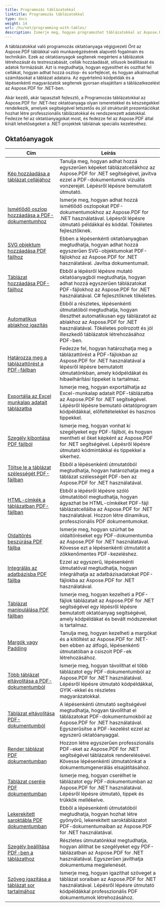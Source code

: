 ```yaml
---
title: Programozás táblázatokkal
linktitle: Programozás táblázatokkal
type: docs
weight: 14
url: /hu/net/programming-with-tables/
description: Ismerje meg, hogyan programozhat táblázatokkal az Aspose.PDF for .NET fájlban a lépésenkénti oktatóanyagok segítségével.
---
```

A táblázatokkal való programozás oktatóanyaga végigvezeti Önt az Aspose.PDF táblákkal való munkavégzésének alapvető fogalmain és technikáin. Ezek az oktatóanyagok segítenek megérteni a táblázatok létrehozását és testreszabását, cellák hozzáadását, stílusok beállítását és adatok formázását. Azt is megtudhatja, hogyan egyesíthet és oszthat fel cellákat, hogyan adhat hozzá oszlop- és sorfejlécet, és hogyan alkalmazhat számításokat a táblázat adataira. Az egyértelmű kódpéldák és a lépésenkénti magyarázatok segítenek gyorsan elsajátítani a táblázatkezelést az Aspose.PDF for .NET-ben.

Akár kezdő, akár tapasztalt fejlesztő, a Programozás táblázatokkal az Aspose.PDF for .NET-hez oktatóanyaga olyan ismeretekkel és készségekkel rendelkezik, amelyek segítségével tetszetős és jól strukturált prezentációkat hozhat létre professzionális táblázatokkal és rendszerezett adatokkal. Fedezze fel az oktatóanyagokat most, és fedezze fel az Aspose.PDF által kínált lehetőségeket a .NET-projektek tábláinak speciális kezeléséhez.

## Oktatóanyagok
| Cím | Leírás |
| --- | --- | 
| [Kép hozzáadása a táblázat cellájához](./add-image-in-a-table-cell/) | Tanulja meg, hogyan adhat hozzá egyszerűen képeket táblázatcellákhoz az Aspose.PDF for .NET segítségével, javítva ezzel a PDF-dokumentumok vizuális vonzerejét. Lépésről lépésre bemutatott útmutató. |  
| [Ismétlődő oszlop hozzáadása a PDF-dokumentumhoz](./add-repeating-column/) | Ismerje meg, hogyan adhat hozzá ismétlődő oszlopokat PDF-dokumentumokhoz az Aspose.PDF for .NET használatával. Lépésről lépésre útmutató példákkal és kóddal. Tökéletes fejlesztőknek. |  
| [SVG objektum hozzáadása PDF fájlhoz](./add-svg-object/) | Ebben a lépésenkénti oktatóanyagban megtudhatja, hogyan adhat hozzá egyszerűen SVG-objektumokat PDF-fájlokhoz az Aspose.PDF for .NET használatával. Javítsa dokumentumait. |  
| [Táblázat hozzáadása PDF-fájlhoz](./add-table/) | Ebből a lépésről lépésre mutató oktatóanyagból megtudhatja, hogyan adhat hozzá egyszerűen táblázatokat PDF-fájlokhoz az Aspose.PDF for .NET használatával. C# fejlesztőknek tökéletes. |  
| [Automatikus ablakhoz igazítás](./auto-fit-to-window/) | Ebből a részletes, lépésenkénti útmutatóból megtudhatja, hogyan illeszthet automatikusan egy táblázatot az ablakhoz az Aspose.PDF for .NET használatával. Tökéletes polírozott és jól illeszkedő táblázatok létrehozásához PDF-ben. |  
| [Határozza meg a táblázattörést a PDF-fájlban](./determine-table-break/) | Fedezze fel, hogyan határozhatja meg a táblázattörést a PDF-fájlokban az Aspose.PDF for .NET használatával a lépésről lépésre bemutatott útmutatónkban, amely kódpéldákat és hibaelhárítási tippeket is tartalmaz. |  
| [Exportálja az Excel munkalap adatait táblázatba](./export-excel-worksheet-data-to-table/) | Ismerje meg, hogyan exportálhatja az Excel-munkalap adatait PDF-táblázatba az Aspose.PDF for .NET segítségével. Lépésről lépésre bemutató oktatóprogram kódpéldákkal, előfeltételekkel és hasznos tippekkel. |  
| [Szegély kibontása PDF fájlból](./extract-border/) | Ismerje meg, hogyan vonhat ki szegélyeket egy PDF-fájlból, és hogyan mentheti el őket képként az Aspose.PDF for .NET segítségével. Lépésről lépésre útmutató kódmintákkal és tippekkel a sikerhez. |  
| [Töltse le a táblázat szélességét PDF-fájlban](./get-table-width/) | Ebből a lépésenkénti útmutatóból megtudhatja, hogyan határozhatja meg a táblázat szélességét PDF-ben az Aspose.PDF for .NET használatával. |  
| [HTML-címkék a táblázatban PDF-fájlban](./html-tags-inside-table/) | Ebből a lépésről lépésre szóló útmutatóból megtudhatja, hogyan ágyazhat be HTML-címkéket PDF-fájl táblázatcelláiba az Aspose.PDF for .NET használatával. Hozzon létre dinamikus, professzionális PDF dokumentumokat. |  
| [Oldaltörés beszúrása PDF fájlba](./insert-page-break/) | Ismerje meg, hogyan szúrhat be oldaltöréseket egy PDF-dokumentumba az Aspose.PDF for .NET használatával. Kövesse ezt a lépésenkénti útmutatót a zökkenőmentes PDF-kezeléshez. |  
| [Integrálás az adatbázisba PDF fájlba](./integrate-with-database/) | Ezzel az egyszerű, lépésenkénti útmutatóval megtudhatja, hogyan integrálhatja az adatbázisadatokat PDF-fájlokba az Aspose.PDF for .NET használatával. |  
| [Táblázat manipulálása PDF fájlban](./manipulate-table/) | Ismerje meg, hogyan kezelheti a PDF-fájlok táblázatait az Aspose.PDF for .NET segítségével egy lépésről lépésre bemutatott oktatóanyag segítségével, amely kódpéldákat és bevált módszereket is tartalmaz. |  
| [Margók vagy Padding](./margins-or-padding/) | Tanulja meg, hogyan kezelheti a margókat és a kitöltést az Aspose.PDF for .NET-ben ebben az átfogó, lépésenkénti útmutatóban a csiszolt PDF-ek létrehozásához. |  
| [Több táblázat eltávolítása a PDF-dokumentumból](./remove-multiple-tables/) | Ismerje meg, hogyan távolíthat el több táblázatot egy PDF-dokumentumból az Aspose.PDF for .NET használatával. Lépésről lépésre útmutató kódpéldákkal, GYIK-ekkel és részletes magyarázatokkal. |  
| [Táblázat eltávolítása PDF-dokumentumból](./remove-table/) | A lépésenkénti útmutató segítségével megtudhatja, hogyan távolíthat el táblázatokat PDF-dokumentumokból az Aspose.PDF for .NET használatával. Egyszerűsítse a PDF-kezelést ezzel az egyszerű oktatóanyaggal. |  
| [Render táblázat PDF dokumentumban](./render-table/) | Hozzon létre egyszerűen professzionális PDF-eket az Aspose.PDF for .NET segítségével táblázatok renderelésével. Kövesse lépésenkénti útmutatónkat a dokumentumgenerálás elsajátításához. |  
| [Táblázat cseréje PDF dokumentumban](./replace-table/) | Ismerje meg, hogyan cserélhet le táblázatot egy PDF-dokumentumban az Aspose.PDF for .NET használatával. Lépésről lépésre útmutató, tippek és trükkök mellékelve. |  
| [Lekerekített saroktábla PDF dokumentumban](./rounded-corner-table/) | Ebből a lépésenkénti útmutatóból megtudhatja, hogyan hozhat létre gyönyörű, lekerekített saroktáblázatot PDF-dokumentumaiban az Aspose.PDF for .NET használatával. |  
| [Szegély beállítása PDF-ben a táblázathoz](./set-border/) | Részletes útmutatónkkal megtudhatja, hogyan állíthat be szegélyeket egy PDF-táblázatban az Aspose.PDF for .NET használatával. Egyszerűen javíthatja dokumentuma megjelenését. |  
| [Szöveg igazítása a táblázat sor tartalmához](./text-alignment-for-table-row-content/) | Ismerje meg, hogyan igazíthat szöveget a táblázat soraiban az Aspose.PDF for .NET használatával. Lépésről lépésre útmutató kódpéldákkal professzionális PDF dokumentumok létrehozásához. |  